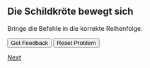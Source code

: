 
## Die Schildkröte bewegt sich

Bringe die Befehle in die korrekte Reihenfolge.

<div id="p8-sortableTrash" class="sortable-code"></div> 
<div id="p8-sortable" class="sortable-code"></div> 
<div style="clear:both;"></div> 
<p> 
    <input id="p8-feedbackLink" value="Get Feedback" type="button" /> 
    <input id="p8-newInstanceLink" value="Reset Problem" type="button" /> 
</p> 

<script type="text/javascript"> 
(function(){
  var initial = "schritt 1\n" +
    "Schritt 2\n" +
    "Schritt 3";
  var parsonsPuzzle = new ParsonsWidget({
    sortableId: "p8-sortable",
    max_wrong_lines: 10,
    grader: ParsonsWidget._graders.LineBasedGrader,
    exec_limit: 2500,
    can_indent: true,
    x_indent: 50,
    lang: "en",
    show_feedback": true,
    trashId: "p8-sortableTrash"
  });
  parsonsPuzzle.init(initial);
  parsonsPuzzle.shuffleLines();
  $("#p8-newInstanceLink").click(function(event){ 
      event.preventDefault(); 
      parsonsPuzzle.shuffleLines(); 
  }); 
  $("#p8-feedbackLink").click(function(event){ 
      event.preventDefault(); 
      parsonsPuzzle.getFeedback(); 
  }); 
})(); 
</script>

[Next](./parsons/example1.html)

